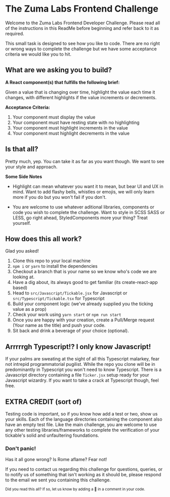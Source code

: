 # The Zuma Labs Frontend Challenge

Welcome to the Zuma Labs Frontend Developer Challenge. Please read all of the instructions in this ReadMe before beginning and refer back to it as required.

This small task is designed to see how you like to code. There are no right or wrong ways to complete the challenge but we have some acceptance criteria we would like you to hit. 

## What are we asking you to build? 

**A React component(s) that fulfills the following brief:**

Given a value that is changing over time, highlight the value each time it changes, with different highlights if the value increments or decrements.

**Acceptance Criteria:**

1. Your component must display the value
2. Your component must have resting state with no highlighting
3. Your component must highlight increments in the value
4. Your component must highlight decrements in the value

## Is that all? 

Pretty much, yep. You can take it as far as you want though. We want to see your style and approach. 

**Some Side Notes**

* Highlight can mean whatever you want it to mean, but bear UI and UX in mind.
Want to add flashy bells, whistles or emojis, we will only learn more if you do but you won't fail if you don't. 

* You are welcome to use whatever aditional libraries, components or code you wish to complete the challenge. Want to style in SCSS SASS or LESS, go right ahead, StyledComponents more your thing? Treat yourself. 

## How does this all work? 

Glad you asked! 

1. Clone this repo to your local machine
2. `npm i` or `yarn` to install the dependencies
3. Checkout a branch that is your name so we know who's code we are looking at.
2. Have a dig about, its always good to get familiar (its create-react-app based)
4. Head to `src/Javascript/Tickable.jsx` for Javascript or `src/Typescript/Tickable.tsx` for Typescript
5. Build your component logic (we've already supplied you the ticking value as a prop)
6. Check your work using `yarn start` or `npm run start`
6. Once you are happy with your creation, create a Pull/Merge request (Your name as the title) and push your code. 
7. Sit back and drink a beverage of your choice (optional).

## Arrrrrgh Typescript!? I only know Javascript!

If your palms are sweating at the sight of all this Typescript malarkey, fear not intrepid programmatorial pugilist. While the repo you clone will be in predominantly in Typescript you won't need to know Typescript. There is a Javascript directory containing a file `Ticker.jsx` setup ready for your Javascript wizardry. If you want to take a crack at Typescript though, feel free. 

## EXTRA CREDIT (sort of)

Testing code is important, so if you know how add a test or two, show us your skills. Each of the language directories containing the component also have an empty test file. Like the main challenge, you are welcome to use any other testing libraries/frameworks to complete the verification of your tickable's solid and unfaultering foundations. 

### Don't panic!
Has it all gone wrong? Is Rome aflame? Fear not!

If you need to contact us regarding this challenge for questions, queries, or to notify us of something that isn't working as it should be, please respond to the email we sent you containing this challenge. 

<sub>Did you read this all? If so, let us know by adding a 🐸 in a comment in your code.</sub>

